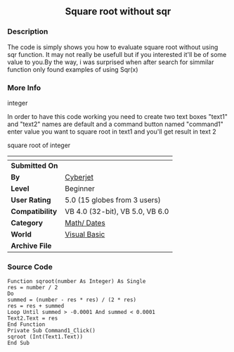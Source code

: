﻿<div align="center">

## Square root without sqr


</div>

### Description

The code is simply shows you how to evaluate square root without using sqr function. It may not really be usefull but if you interested it'll be of some value to you.By the way, i was surprised when after search for simmilar function only found examples of using Sqr(x)
 
### More Info
 
integer

In order to have this code working you need to create two text boxes "text1" and "text2" names are default and a command button named "command1" enter value you want to square root in text1 and you'll get result in text 2

square root of integer


<span>             |<span>
---                |---
**Submitted On**   |
**By**             |[Cyberjet](https://github.com/Planet-Source-Code/PSCIndex/blob/master/ByAuthor/cyberjet.md)
**Level**          |Beginner
**User Rating**    |5.0 (15 globes from 3 users)
**Compatibility**  |VB 4\.0 \(32\-bit\), VB 5\.0, VB 6\.0
**Category**       |[Math/ Dates](https://github.com/Planet-Source-Code/PSCIndex/blob/master/ByCategory/math-dates__1-37.md)
**World**          |[Visual Basic](https://github.com/Planet-Source-Code/PSCIndex/blob/master/ByWorld/visual-basic.md)
**Archive File**   |[](https://github.com/Planet-Source-Code/cyberjet-square-root-without-sqr__1-22534/archive/master.zip)





### Source Code

```
Function sqroot(number As Integer) As Single
res = number / 2
Do
summed = (number - res * res) / (2 * res)
res = res + summed
Loop Until summed > -0.0001 And summed < 0.0001
Text2.Text = res
End Function
Private Sub Command1_Click()
sqroot (Int(Text1.Text))
End Sub
```

